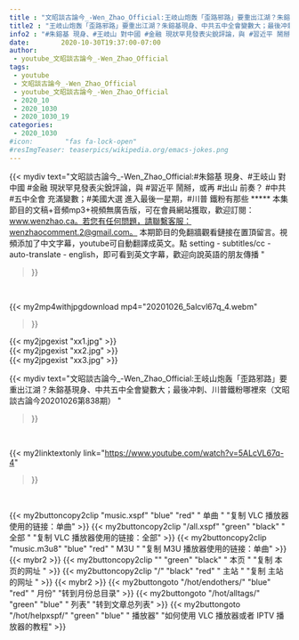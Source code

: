 ```yaml
---
title : "文昭談古論今_-Wen_Zhao_Official:王岐山炮轰「歪路邪路」要重出江湖？朱鎔基現身、中共五中全會變數大；最後冲刺、川普鐵粉哪裡來（文昭談古論今20201026第838期） "
title2 : "王岐山炮轰「歪路邪路」要重出江湖？朱鎔基現身、中共五中全會變數大；最後冲刺、川普鐵粉哪裡來（文昭談古論今20201026第838期） "
info2 : "#朱鎔基 現身、#王岐山 對中國 #金融 現狀罕見發表尖銳評論，與 #習近平 鬧掰，或再 #出山 前奏？ #中共 #五中全會 充滿變數；#美國大選 進入最後一星期，#川普 鐵粉有那些 ***** 本集節目的文稿+音頻mp3+視頻無廣告版，可在會員網站獲取，歡迎訂閱：www.wenzhao.ca。若您有任何問題，請聯繫客服：wenzhaocomment.2@gmail.com。 本期節目的免翻牆觀看鏈接在置頂留言。視頻添加了中文字幕，youtube可自動翻譯成英文。點 setting - subtitles/cc - auto-translate - english，即可看到英文字幕，歡迎向說英語的朋友傳播 "
date:        2020-10-30T19:37:00-07:00
author:
 - youtube_文昭談古論今_-Wen_Zhao_Official
tags:
 - youtube
 - 文昭談古論今_-Wen_Zhao_Official
 - youtube_文昭談古論今_-Wen_Zhao_Official
 - 2020_10
 - 2020_1030
 - 2020_1030_19
categories:
 - 2020_1030
#icon:        "fas fa-lock-open"
#resImgTeaser: teaserpics/wikipedia.org/emacs-jokes.png
---
```


{{< mydiv text="文昭談古論今_-Wen_Zhao_Official:#朱鎔基 現身、#王岐山 對中國 #金融 現狀罕見發表尖銳評論，與 #習近平 鬧掰，或再 #出山 前奏？ #中共 #五中全會 充滿變數；#美國大選 進入最後一星期，#川普 鐵粉有那些 ***** 本集節目的文稿+音頻mp3+視頻無廣告版，可在會員網站獲取，歡迎訂閱：www.wenzhao.ca。若您有任何問題，請聯繫客服：wenzhaocomment.2@gmail.com。 本期節目的免翻牆觀看鏈接在置頂留言。視頻添加了中文字幕，youtube可自動翻譯成英文。點 setting - subtitles/cc - auto-translate - english，即可看到英文字幕，歡迎向說英語的朋友傳播 "
>}}
<br>


{{< my2mp4withjpgdownload mp4="20201026_5alcvl67q_4.webm"
>}}

{{< my2jpgexist "xx1.jpg" >}}<br>
{{< my2jpgexist "xx2.jpg" >}}<br>
{{< my2jpgexist "xx3.jpg" >}}<br>



{{< mydiv text="文昭談古論今_-Wen_Zhao_Official:王岐山炮轰「歪路邪路」要重出江湖？朱鎔基現身、中共五中全會變數大；最後冲刺、川普鐵粉哪裡來（文昭談古論今20201026第838期） "
>}}
<br>

{{< my2linktextonly link="https://www.youtube.com/watch?v=5ALcVL67q-4"
>}}


<br>

{{< my2buttoncopy2clip "music.xspf"        "blue"   "red"    " 单曲 "  "复制 VLC 播放器使用的链接：单曲" >}} {{< my2buttoncopy2clip "/all.xspf"         "green"  "black"  " 全部 "  "复制 VLC 播放器使用的链接：全部" >}} {{< my2buttoncopy2clip "music.m3u8"        "blue"   "red"    " M3U  "    "复制 M3U 播放器使用的链接：单曲" >}} {{< mybr2 >}} {{< my2buttoncopy2clip ""                  "green"  "black"  " 本页 "    "复制 本页的网址 " >}} {{< my2buttoncopy2clip "/"                 "black"  "red"    " 主站 "    "复制 主站的网址 " >}} {{< mybr2 >}} {{< my2buttongoto      "/hot/endothers/"   "blue"   "red"    " 月份"   "转到月份总目录" >}} {{< my2buttongoto      "/hot/alltags/"     "green"  "blue"   " 列表"   "转到文章总列表" >}} {{< my2buttongoto      "/hot/helpxspf/"    "green"  "blue"   " 播放器" "如何使用 VLC 播放器或者 IPTV 播放器的教程" >}} 
